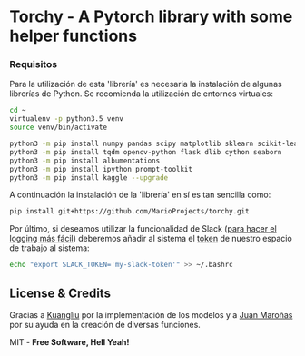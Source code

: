 # **Torchy** - A Pytorch library with some helper functions

### Requisitos

Para la utilización de esta 'librería' es necesaria la instalación de algunas librerías de Python. Se recomienda la utilización de entornos virtuales:

```sh
cd ~
virtualenv -p python3.5 venv
source venv/bin/activate

python3 -m pip install numpy pandas scipy matplotlib sklearn scikit-learn scikit-image slackclient cmake
python3 -m pip install tqdm opencv-python flask dlib cython seaborn
python3 -m pip install albumentations
python3 -m pip install ipython prompt-toolkit
python3 -m pip install kaggle --upgrade
```

A continuación la instalación de la 'librería' en sí es tan sencilla como:
```sh
pip install git+https://github.com/MarioProjects/torchy.git
```

Por último, si deseamos utilizar la funcionalidad de Slack ([para hacer el logging más fácil](https://github.com/MarioProjects/Python-Slack-Logging)) deberemos añadir al sistema el [token](https://github.com/MarioProjects/Python-Slack-Logging) de nuestro espacio de trabajo al sistema:

```sh
echo "export SLACK_TOKEN='my-slack-token'" >> ~/.bashrc
```


License & Credits
----
Gracias a [Kuangliu](https://github.com/kuangliu) por la implementación de los modelos y a [Juan Maroñas](https://github.com/jmaronas) por su ayuda en la creación de diversas funciones.

MIT - **Free Software, Hell Yeah!**


